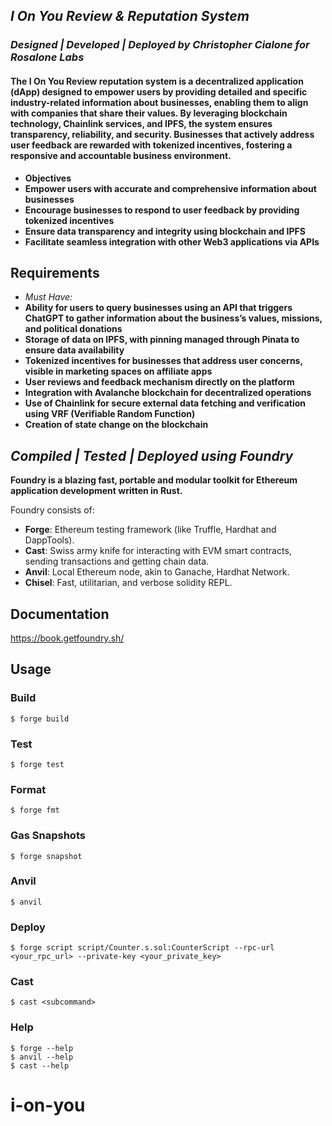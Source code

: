 ## *I On You Review & Reputation System*
### *Designed | Developed | Deployed by Christopher Cialone for Rosalone Labs*

#### The I On You Review reputation system is a decentralized application (dApp) designed to empower users by providing detailed and specific industry-related information about businesses, enabling them to align with companies that share their values. By leveraging blockchain technology, Chainlink services, and IPFS, the system ensures transparency, reliability, and security. Businesses that actively address user feedback are rewarded with tokenized incentives, fostering a responsive and accountable business environment.

- **Objectives**
- **Empower users with accurate and comprehensive information about businesses**
- **Encourage businesses to respond to user feedback by providing tokenized incentives**
- **Ensure data transparency and integrity using blockchain and IPFS**
- **Facilitate seamless integration with other Web3 applications via APIs**

## Requirements
- *Must Have:*
- **Ability for users to query businesses using an API that triggers ChatGPT to gather information about the business’s values, missions, and political donations**
- **Storage of data on IPFS, with pinning managed through Pinata to ensure data availability**
- **Tokenized incentives for businesses that address user concerns, visible in marketing spaces on affiliate apps**
- **User reviews and feedback mechanism directly on the platform**
- **Integration with Avalanche blockchain for decentralized operations**
- **Use of Chainlink for secure external data fetching and verification using VRF (Verifiable Random Function)**
- **Creation of state change on the blockchain**
  
## *Compiled | Tested | Deployed using Foundry*

**Foundry is a blazing fast, portable and modular toolkit for Ethereum application development written in Rust.**

Foundry consists of:

-   **Forge**: Ethereum testing framework (like Truffle, Hardhat and DappTools).
-   **Cast**: Swiss army knife for interacting with EVM smart contracts, sending transactions and getting chain data.
-   **Anvil**: Local Ethereum node, akin to Ganache, Hardhat Network.
-   **Chisel**: Fast, utilitarian, and verbose solidity REPL.

## Documentation

https://book.getfoundry.sh/

## Usage

### Build

```shell
$ forge build
```

### Test

```shell
$ forge test
```

### Format

```shell
$ forge fmt
```

### Gas Snapshots

```shell
$ forge snapshot
```

### Anvil

```shell
$ anvil
```

### Deploy

```shell
$ forge script script/Counter.s.sol:CounterScript --rpc-url <your_rpc_url> --private-key <your_private_key>
```

### Cast

```shell
$ cast <subcommand>
```

### Help

```shell
$ forge --help
$ anvil --help
$ cast --help
```
# i-on-you
